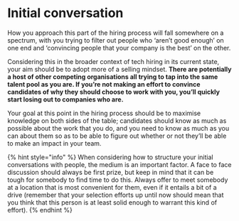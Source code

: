 # Initial conversation

How you approach this part of the hiring process will fall somewhere on a spectrum, with you trying to filter out people who ‘aren’t good enough’ on one end and ‘convincing people that your company is the best’ on the other.

Considering this in the broader context of tech hiring in its current state, your aim should be to adopt more of a selling mindset. **There are potentially a host of other competing organisations all trying to tap into the same talent pool as you are. If you’re not making an effort to convince candidates of why they should choose to work with you, you’ll quickly start losing out to companies who are.**

Your goal at this point in the hiring process should be to maximise knowledge on both sides of the table; candidates should know as much as possible about the work that you do, and you need to know as much as you can about them so as to be able to figure out whether or not they’ll be able to make an impact in your team.

{% hint style="info" %}
When considering how to structure your initial conversations with people, the medium is an important factor. A face to face discussion should always be first prize, but keep in mind that it can be tough for somebody to find time to do this. Always offer to meet somebody at a location that is most convenient for them, even if it entails a bit of a drive (remember that your selection efforts up until now should mean that you think that this person is at least solid enough to warrant this kind of effort).
{% endhint %}
